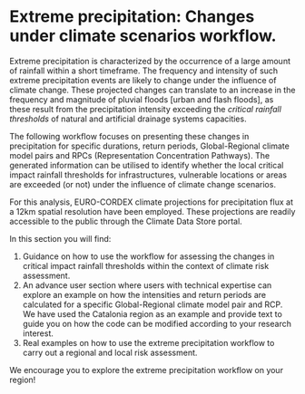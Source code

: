# Extreme precipitation: Changes under climate scenarios workflow.
Extreme precipitation is characterized by the occurrence of a large amount of rainfall within a short timeframe. The frequency and intensity of such extreme precipitation events are likely to change under the influence of climate change. These projected changes can translate to an increase in the frequency and magnitude of pluvial floods [urban and flash floods], as these result from the precipitation intensity exceeding the _critical rainfall thresholds_ of natural and artificial drainage systems capacities.

The following workflow focuses on presenting these changes in precipitation for specific durations, return periods, Global-Regional climate model pairs and RPCs (Representation Concentration Pathways). The generated information can be utilised to identify whether the local critical impact rainfall thresholds for infrastructures, vulnerable locations or areas are exceeded (or not) under the influence of climate change scenarios.

For this analysis, EURO-CORDEX climate projections for precipitation flux at a 12km spatial resolution have been employed. These projections are readily accessible to the public through the Climate Data Store portal.

In this section you will find:
1. Guidance on how to use the workflow for assessing the changes in critical impact rainfall thresholds within the context of climate risk assessment.
2. An advance user section where users with technical expertise can explore an example on how the intensities and return periods are calculated for a specific Global-Regional climate model pair and RCP. We have used the Catalonia region as an example and provide text to guide you on how the code can be modified according to your research interest.
3. Real examples on how to use the extreme precipitation workflow to carry out a regional and local risk assessment.
 
We encourage you to explore the extreme precipitation workflow on your region!